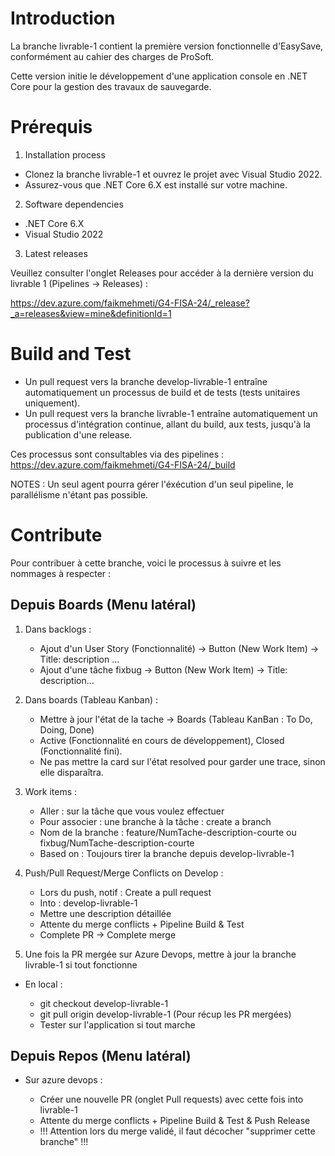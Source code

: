 # Introduction 

La branche livrable-1 contient la première version fonctionnelle d'EasySave, conformément au cahier des charges de ProSoft. 

Cette version initie le développement d'une application console en .NET Core pour la gestion des travaux de sauvegarde.


# Prérequis

1.	Installation process

* Clonez la branche livrable-1 et ouvrez le projet avec Visual Studio 2022. 
* Assurez-vous que .NET Core 6.X est installé sur votre machine.

2.	Software dependencies

* .NET Core 6.X
* Visual Studio 2022

3.	Latest releases

Veuillez consulter l'onglet Releases pour accéder à la dernière version du livrable 1 (Pipelines -> Releases) :

https://dev.azure.com/faikmehmeti/G4-FISA-24/_release?_a=releases&view=mine&definitionId=1

# Build and Test

* Un pull request vers la branche develop-livrable-1 entraîne automatiquement un processus de build et de tests (tests unitaires uniquement).
* Un pull request vers la branche livrable-1 entraîne automatiquement un processus d'intégration continue, allant du build, aux tests, jusqu'à la publication d'une release.

Ces processus sont consultables via des pipelines : https://dev.azure.com/faikmehmeti/G4-FISA-24/_build

NOTES : Un seul agent pourra gérer l'éxécution d'un seul pipeline, le parallélisme n'étant pas possible.

# Contribute

Pour contribuer à cette branche, voici le processus à suivre et les nommages à respecter :

## Depuis Boards (Menu latéral)

1. Dans backlogs : 

    * Ajout d'un User Story (Fonctionnalité) -> Button (New Work Item) -> Title: description ...
    * Ajout d'une tâche fixbug -> Button (New Work Item) -> Title: description...

2. Dans boards (Tableau Kanban) :
        
    * Mettre à jour l'état de la tache -> Boards (Tableau KanBan : To Do, Doing, Done)
    * Active (Fonctionnalité en cours de développement), Closed (Fonctionnalité fini).
    * Ne pas mettre la card sur l'état resolved pour garder une trace, sinon elle disparaîtra.

3. Work items :
    
    * Aller : sur la tâche que vous voulez effectuer
    * Pour associer : une branche à la tâche : create a branch
    * Nom de la branche : feature/NumTache-description-courte ou fixbug/NumTache-description-courte
    * Based on : Toujours tirer la branche depuis develop-livrable-1

4. Push/Pull Request/Merge Conflicts on Develop :

    * Lors du push, notif : Create a pull request
    * Into : develop-livrable-1
    * Mettre une description détaillée
    * Attente du merge conflicts + Pipeline Build & Test
    * Complete PR -> Complete merge


5. Une fois la PR mergée sur Azure Devops, mettre à jour la branche livrable-1 si tout fonctionne

* En local :

    * git checkout develop-livrable-1
    * git pull origin develop-livrable-1 (Pour récup les PR mergées)
    * Tester sur l'application si tout marche

## Depuis Repos (Menu latéral)

* Sur azure devops :

    * Créer une nouvelle PR (onglet Pull requests) avec cette fois into livrable-1
    * Attente du merge conflicts + Pipeline Build & Test & Push Release
    * !!! Attention lors du merge validé, il faut décocher "supprimer cette branche" !!!